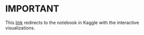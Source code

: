 # IMPORTANT

This [link](https://www.kaggle.com/code/rininobaron/dv0101en-exercise-final-assignment-part-1-20230614) redirects to the notebook in Kaggle with the interactive visualizations.
